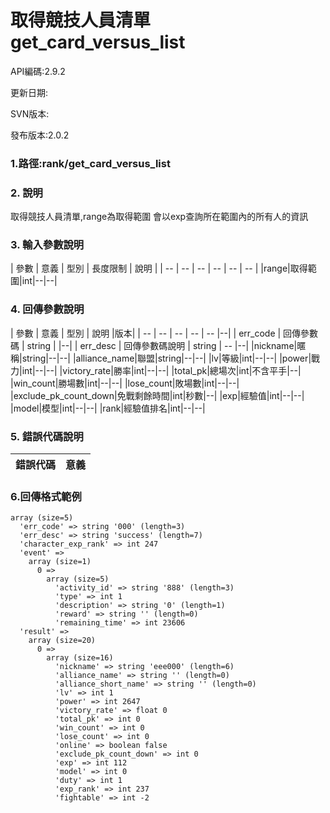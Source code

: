 # 取得競技人員清單 get_card_versus_list


API編碼:2.9.2

> 


更新日期:

> 

SVN版本:


發布版本:2.0.2

### 1.路徑:rank/get_card_versus_list

### 2. 說明
取得競技人員清單,range為取得範圍 會以exp查詢所在範圍內的所有人的資訊


### 3. 輸入參數說明


| 參數 | 意義 | 型別 | 長度限制 | 說明 |
| -- | -- | -- | -- | -- | -- |
|range|取得範圍|int|--|--|


### 4. 回傳參數說明
| 參數 | 意義 | 型別 | 說明 |版本|
| -- | -- | -- | -- | -- |--|
| err_code | 回傳參數碼 | string |  |--|
| err_desc | 回傳參數碼說明 | string | -- |--|
|nickname|暱稱|string|--|--|
|alliance_name|聯盟|string|--|--|
|lv|等級|int|--|--|
|power|戰力|int|--|--|
|victory_rate|勝率|int|--|--|
|total_pk|總場次|int|不含平手|--|
|win_count|勝場數|int|--|--|
|lose_count|敗場數|int|--|--|
|exclude_pk_count_down|免戰剩餘時間|int|秒數|--|
|exp|經驗值|int|--|--|
|model|模型|int|--|--|
|rank|經驗值排名|int|--|--|

### 5. 錯誤代碼說明
|錯誤代碼|意義|
|--|--|



### 6.回傳格式範例



```
array (size=5)
  'err_code' => string '000' (length=3)
  'err_desc' => string 'success' (length=7)
  'character_exp_rank' => int 247
  'event' => 
    array (size=1)
      0 => 
        array (size=5)
          'activity_id' => string '888' (length=3)
          'type' => int 1
          'description' => string '0' (length=1)
          'reward' => string '' (length=0)
          'remaining_time' => int 23606
  'result' => 
    array (size=20)
      0 => 
        array (size=16)
          'nickname' => string 'eee000' (length=6)
          'alliance_name' => string '' (length=0)
          'alliance_short_name' => string '' (length=0)
          'lv' => int 1
          'power' => int 2647
          'victory_rate' => float 0
          'total_pk' => int 0
          'win_count' => int 0
          'lose_count' => int 0
          'online' => boolean false
          'exclude_pk_count_down' => int 0
          'exp' => int 112
          'model' => int 0
          'duty' => int 1
          'exp_rank' => int 237
          'fightable' => int -2

```